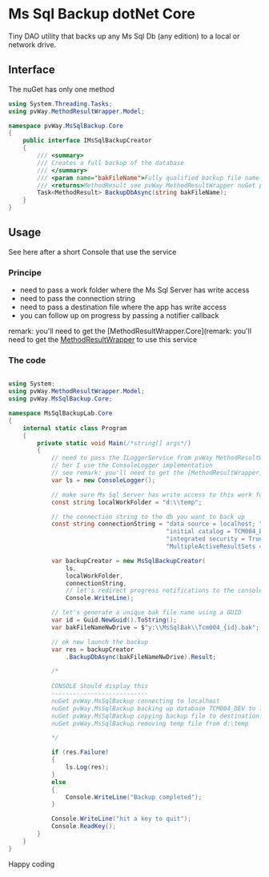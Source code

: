 ﻿# Ms Sql Backup dotNet Core

Tiny DAO utility that backs up any Ms Sql Db (any edition) to a local or network drive.

## Interface

The nuGet has only one method

```csharp
using System.Threading.Tasks;
using pvWay.MethodResultWrapper.Model;

namespace pvWay.MsSqlBackup.Core
{
    public interface IMsSqlBackupCreator
    {
        /// <summary>
        /// Creates a full backup of the database
        /// </summary>
        /// <param name="bakFileName">Fully qualified backup file name where the running app has write access</param>
        /// <returns>MethodResult see pvWay MethodResultWrapper nuGet package</returns>
        Task<MethodResult> BackupDbAsync(string bakFileName);
    }
}
```

## Usage

See here after a short Console that use the service

### Principe

* need to pass a work folder where the Ms Sql Server has write access
* need to pass the connection string
* need to pass a destination file where the app has write access
* you can follow up on progress by passing a notifier callback

remark: you'll need to get the [MethodResultWrapper.Core](remark: you'll need to get the [MethodResultWrapper](https://github.com/licheez/pvWayNuGetsSolution/tree/master/MethodResultWrapperSolution/MethodResultWrapper) to use this service

### The code

```csharp

using System;
using pvWay.MethodResultWrapper.Model;
using pvWay.MsSqlBackup.Core;

namespace MsSqlBackupLab.Core
{
    internal static class Program
    {
        private static void Main(/*string[] args*/)
        {
            // need to pass the ILoggerService from pvWay MethodResultWrapper nuGet package
            // her I use the ConsoleLogger implementation
            // see remark: you'll need to get the [MethodResultWrapper](https://github.com/licheez/pvWayNuGetsSolution/tree/master/MethodResultWrapperSolution/MethodResultWrapper) to use this service
            var ls = new ConsoleLogger();

            // make sure Ms Sql Server has write access to this work folder
            const string localWorkFolder = "d:\\temp";

            // the connection string to the db you want to back up
            const string connectionString = "data source = localhost; " +
                                            "initial catalog = TCM004_DEV; " +
                                            "integrated security = True; " +
                                            "MultipleActiveResultSets = True; ";

            var backupCreator = new MsSqlBackupCreator(
                ls,
                localWorkFolder,
                connectionString,
                // let's redirect progress notifications to the console
                Console.WriteLine);

            // let's generate a unique bak file name using a GUID
            var id = Guid.NewGuid().ToString();
            var bakFileNameNwDrive = $"y:\\MsSqlBak\\Tcm004_{id}.bak";

            // ok now launch the backup
            var res = backupCreator
                .BackupDbAsync(bakFileNameNwDrive).Result;

            /*
            
            CONSOLE Should display this
            ---------------------------
            nuGet pvWay.MsSqlBackup connecting to localhost
            nuGet pvWay.MsSqlBackup backing up database TCM004_DEV to local work folder d:\temp\
            nuGet pvWay.MsSqlBackup copying backup file to destination: y:\MsSqlBak\Tcm004_85daa4de-d2b3-42e8-99bb-aad2252f1b41.bak
            nuGet pvWay.MsSqlBackup removing temp file from d:\temp

            */

            if (res.Failure)
            {
                ls.Log(res);
            }
            else
            {
                Console.WriteLine("Backup completed");
            }

            Console.WriteLine("hit a key to quit");
            Console.ReadKey();
        }
    }
}

```

Happy coding